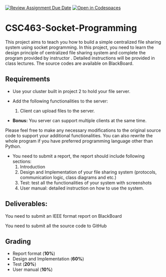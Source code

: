 [![Review Assignment Due Date](https://classroom.github.com/assets/deadline-readme-button-22041afd0340ce965d47ae6ef1cefeee28c7c493a6346c4f15d667ab976d596c.svg)](https://classroom.github.com/a/G6M0W2nz)
[![Open in Codespaces](https://classroom.github.com/assets/launch-codespace-2972f46106e565e64193e422d61a12cf1da4916b45550586e14ef0a7c637dd04.svg)](https://classroom.github.com/open-in-codespaces?assignment_repo_id=17092229)
# CSC463-Socket-Programming

This project aims to teach you how to build a simple centralized file sharing system using socket programming. In this project, you need to learn the design principle of centralized file sharing system and complete the program provided by instructor . Detailed instructions will be provided in class lectures. The source codes are available on BlackBoard.

## Requirements

- Use your cluster built in project 2 to hold your file server.
- Add the following functionalities to the server:
    1. Client can upload files to the server.

- **Bonus:** You server can support multiple clients at the same time. 

Please feel free to make any necessary modifications to the original source code to support your additional functionalities. You can also rewrite the whole program if you have preferred programming language  other than Python.

- You need to submit a report, the report should include following sections:
    1. Introduction
    2. Design and Implementation of your file sharing system (protocols, communication logic, class diagrams and etc.)
    3. Test: test all the functionalities of your system with screenshots
    4. User manual: detailed instruction on how to use the system.

## Deliverables:

You need to submit an IEEE format report on BlackBoard

You need to submit all the source code to GitHub

## Grading
- Report format (**10%**)
- Design and Implementation  (**60%**)
- Test  (**20%**)
- User manual (**10%**)